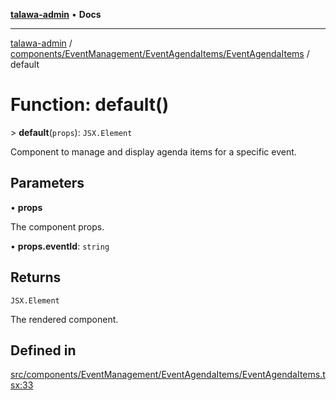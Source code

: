 [**talawa-admin**](../../../../../README.md) • **Docs**

***

[talawa-admin](../../../../../modules.md) / [components/EventManagement/EventAgendaItems/EventAgendaItems](../README.md) / default

# Function: default()

\> **default**(`props`): `JSX.Element`

Component to manage and display agenda items for a specific event.

## Parameters

• **props**

The component props.

• **props.eventId**: `string`

## Returns

`JSX.Element`

The rendered component.

## Defined in

[src/components/EventManagement/EventAgendaItems/EventAgendaItems.tsx:33](https://github.com/PalisadoesFoundation/talawa-admin/blob/ec91a82db6f7a7a061fbb4ea9639f2bff335faa5/src/components/EventManagement/EventAgendaItems/EventAgendaItems.tsx#L33)
